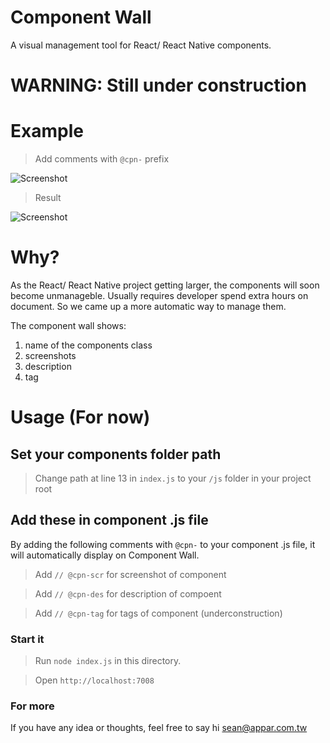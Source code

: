 # Component Wall
A visual management tool for React/ React Native components.

# WARNING: Still under construction

# Example

> Add comments with `@cpn-` prefix

<img src="https://www.evernote.com/l/AGx-aXG8-7FAk7qwEh85shTaZi9A2vx9SrkB/image.png" alt="Screenshot">

> Result

<img src="http://i.imgur.com/cWCDXhP.png" alt="Screenshot">

# Why?
As the React/ React Native project getting larger, the components will soon become unmanageble. Usually requires developer spend extra hours on document. So we came up a more automatic way to manage them.

The component wall shows:

1. name of the components class
2. screenshots 
3. description
4. tag

# Usage (For now)

## Set your components folder path
> Change path at line 13 in `index.js` to your `/js` folder in your project root


## Add these  in component .js file

By adding the following comments with `@cpn-` to your component .js file, it will automatically display on Component Wall.

> Add `// @cpn-scr` for screenshot of component

> Add `// @cpn-des` for description of compoent

> Add `// @cpn-tag` for tags of component (underconstruction)

### Start it

> Run `node index.js` in this directory.

> Open `http://localhost:7008`

### For more
If you have any idea or thoughts, feel free to say hi <sean@appar.com.tw>